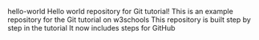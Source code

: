 hello-world
Hello world repository for Git tutorial! This is an example repository for the Git tutorial on w3schools
This repository is built step by step in the tutorial
It now includes steps for GitHub
